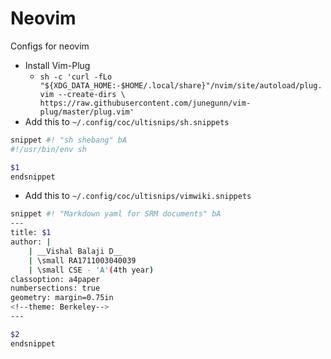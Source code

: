 # Neovim
Configs for neovim

- Install Vim-Plug
  * `sh -c 'curl -fLo "${XDG_DATA_HOME:-$HOME/.local/share}"/nvim/site/autoload/plug.vim --create-dirs \
       https://raw.githubusercontent.com/junegunn/vim-plug/master/plug.vim'`
- Add this to `~/.config/coc/ultisnips/sh.snippets`
 
```sh
snippet #! "sh shebang" bA
#!/usr/bin/env sh

$1
endsnippet
```

- Add this to `~/.config/coc/ultisnips/vimwiki.snippets`
 
```sh
snippet #! "Markdown yaml for SRM documents" bA
---
title: $1
author: |
	| __Vishal Balaji D__
	| \small RA1711003040039
	| \small CSE - 'A'(4th year)
classoption: a4paper
numbersections: true
geometry: margin=0.75in
<!--theme: Berkeley-->
---

$2
endsnippet
```
